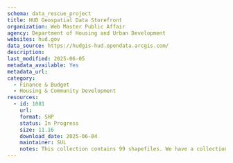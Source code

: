 ```yaml
---
schema: data_rescue_project 
title: HUD Geospatial Data Storefront
organization: Web Master Public Affair
agency: Department of Housing and Urban Development
websites: hud.gov
data_source: https://hudgis-hud.opendata.arcgis.com/
description: 
last_modified: 2025-06-05
metadata_available: Yes
metadata_url: 
category:
  - Finance & Budget 
  - Housing & Community Development 
resources:
  - id: 1081
    url: 
    format: SHP
    status: In Progress
    size: 11.16
    download_date: 2025-06-04
    maintainer: SUL
    notes: This collection contains 99 shapefiles. We have a collection of GIS data from HUD from a previous harvest, so this compliments our existing holdings.
---
```

